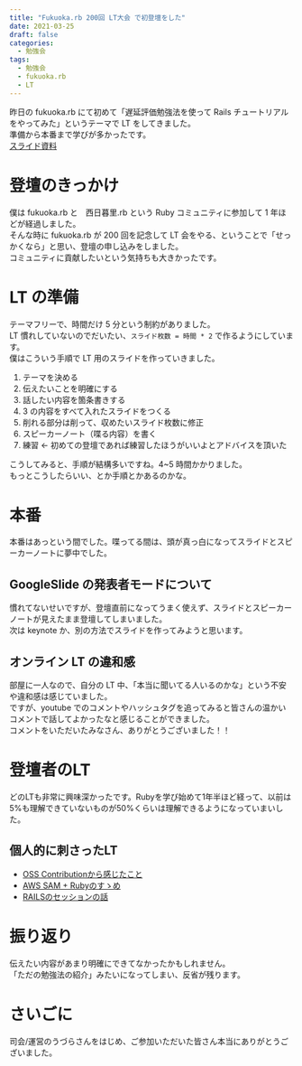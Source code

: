 ```yaml
---
title: "Fukuoka.rb 200回 LT大会 で初登壇をした"
date: 2021-03-25
draft: false
categories:
  - 勉強会
tags:
  - 勉強会
  - fukuoka.rb
  - LT
---
```

昨日の fukuoka.rb にて初めて「遅延評価勉強法を使って Rails チュートリアルをやってみた」というテーマで LT をしてきました。  
準備から本番まで学びが多かったです。  
[スライド資料](https://docs.google.com/presentation/d/1ACARmu6ysNr12IvG_L2ZnZwUOKrQHhqHPjhgw7FaM7o/edit?usp=sharing)

# 登壇のきっかけ

僕は fukuoka.rb と　西日暮里.rb という Ruby コミュニティに参加して 1 年ほどが経過しました。  
そんな時に fukuoka.rb が 200 回を記念して LT 会をやる、ということで「せっかくなら」と思い、登壇の申し込みをしました。  
コミュニティに貢献したいという気持ちも大きかったです。  

# LT の準備

テーマフリーで、時間だけ 5 分という制約がありました。  
LT 慣れしていないのでだいたい、`スライド枚数 = 時間 * 2` で作るようにしています。  
僕はこういう手順で LT 用のスライドを作っていきました。  

1. テーマを決める
2. 伝えたいことを明確にする
3. 話したい内容を箇条書きする
4. 3 の内容をすべて入れたスライドをつくる
5. 削れる部分は削って、収めたいスライド枚数に修正
6. スピーカーノート（喋る内容）を書く
7. 練習 ← 初めての登壇であれば練習したほうがいいよとアドバイスを頂いた

こうしてみると、手順が結構多いですね。4~5 時間かかりました。  
もっとこうしたらいい、とか手順とかあるのかな。  

# 本番

本番はあっという間でした。喋ってる間は、頭が真っ白になってスライドとスピーカーノートに夢中でした。  

## GoogleSlide の発表者モードについて

慣れてないせいですが、登壇直前になってうまく使えず、スライドとスピーカーノートが見えたまま登壇してしまいました。  
次は keynote か、別の方法でスライドを作ってみようと思います。  

## オンライン LT の違和感

部屋に一人なので、自分の LT 中、「本当に聞いてる人いるのかな」という不安や違和感は感じていました。  
ですが、youtube でのコメントやハッシュタグを追ってみると皆さんの温かいコメントで話してよかったなと感じることができました。  
コメントをいただいたみなさん、ありがとうございました！！  

# 登壇者のLT
どのLTも非常に興味深かったです。Rubyを学び始めて1年半ほど経って、以前は5%も理解できていないものが50%くらいは理解できるようになっていまいした。  

## 個人的に刺さったLT
- [OSS Contributionから感じたこと](https://speakerdeck.com/myamashii/oss-contributionkaragan-zitakoto)
- [AWS SAM + Rubyのすゝめ](https://speakerdeck.com/yuuu/aws-sam-plus-rubyfalsesu-me)
- [RAILSのセッションの話](https://skuroki.github.io/presentation_20210324/slides/index.html#/)



# 振り返り

伝えたい内容があまり明確にできてなかったかもしれません。  
「ただの勉強法の紹介」みたいになってしまい、反省が残ります。  

# さいごに

司会/運営のうづらさんをはじめ、ご参加いただいた皆さん本当にありがとうございました。
